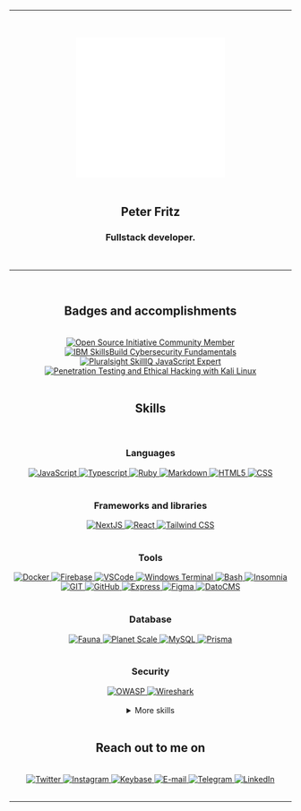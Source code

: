 <div align="center">
  <hr />
  <br />
  <br />
  <a href="https://ptr.red/readme">
    <img alt="an animated barcode with 'ptr' written on it" src="ptr_animated_alt.svg" height="250">
  </a>
  <br />
  <br />
  <h2>Peter Fritz</h2>
  <h3>Fullstack developer.</h3>
  <br />
  <hr />
  <br />
  <div>
    <h2>Badges and accomplishments</h2>
    <br />
    <a href="#null" target="_blank" rel="noopener noreferrer">
      <img alt="Open Source Initiative Community Member" title="Open Source Initiative Community Member" src="https://user-images.githubusercontent.com/61599784/172642179-4b6a410f-a13d-4e30-8f10-412ef1c87816.svg" height="100" />
    </a>
    <a href="https://www.credly.com/badges/c97628b1-c53c-4cc3-a49b-2c402da79a1e/public_url" target="_blank" rel="noopener noreferrer">
      <img alt="IBM SkillsBuild Cybersecurity Fundamentals" title="IBM SkillsBuild Cybersecurity Fundamentals" src="https://user-images.githubusercontent.com/61599784/161043251-58a40eb8-2394-4003-b39e-e47e57b8a768.png" height="100" />
    </a>
    <a href="https://app.pluralsight.com/score/redir/50c18da3-a6ff-4cce-af43-e152230c754b?d80c345857" target="_blank" rel="noopener noreferrer">
      <img alt="Pluralsight SkillIQ JavaScript Expert" title="Pluralsight SkillIQ JavaScript Expert" src="https://s2.pluralsight.com/assessments/badges/javascript-211-03-2022@2x.png" height="100" />
    <a href="https://app.pluralsight.com/achievements/share/350ecc96-4351-4b48-bf9a-1431f79e8c04" target="_blank" rel="noopener noreferrer">
      <img alt="Penetration Testing and Ethical Hacking with Kali Linux" title="Penetration Testing and Ethical Hacking with Kali Linux" src="https://pluralsight2.imgix.net/achievements/assets/badges/content-completion/courses/security/advanced/enabled-dark.b8e831.svg" height="100" />
    </a>
    </a>
  </div>
  <br />

  <h2>Skills</h2>
  </br>
  <div>
    <h3>Languages</h3>
    <a href="#null">
      <img alt="JavaScript" title="JavaScript" src="https://img.shields.io/badge/JAVASCRIPT-000000?style=for-the-badge&logo=javascript&logoColor=F7DF1E" />
    </a>
    <a href="#null">
      <img alt="Typescript" title="Typescript" src="https://img.shields.io/badge/TYPESCRIPT-000000?style=for-the-badge&logo=typescript&logoColor=3178C6" />
    </a>
    <a href="#null">
      <img alt="Ruby" title="Ruby" src="https://img.shields.io/badge/RUBY-000000?style=for-the-badge&logo=ruby&logoColor=CC342D" />
    </a>
    <a href="#null">
      <img alt="Markdown" title="Markdown" src="https://img.shields.io/badge/MARKDOWN-000000?style=for-the-badge&logo=markdown&logoColor=FFFFFF" />
    </a>
    <a href="#null">
      <img alt="HTML5" title="HTML5" src="https://img.shields.io/badge/HTML-000000?style=for-the-badge&logo=html5&logoColor=E34F26" />
    </a>
    <a href="#null">
      <img alt="CSS" title="CSS" src="https://img.shields.io/badge/CSS-000000?style=for-the-badge&logo=css3&logoColor=1572B6" />
    </a>
  </div>

  <br />

  <div>
    <h3>Frameworks and libraries</h3>
    <a href="#null">
      <img alt="NextJS" title="NextJS" src="https://img.shields.io/badge/NEXTJS-000000?style=for-the-badge&logo=next.js&logoColor=FFFFFF" />
    </a>
    <a href="#null">
      <img alt="React" title="React" src="https://img.shields.io/badge/REACT-000000?style=for-the-badge&logo=react&logoColor=61DAFB" />
    </a>
    <a href="#null">
      <img alt="Tailwind CSS" title="Tailwind CSS" src="https://img.shields.io/badge/TAILWIND%20CSS-000000?style=for-the-badge&logo=tailwindcss&logoColor=06B6D4" />
    </a>
  </div>

  <br />

  <div>
    <h3>Tools</h3>
    <a href="#null">
      <img alt="Docker" title="Docker" src="https://img.shields.io/badge/DOCKER-000000?style=for-the-badge&logo=docker&logoColor=2496ED" />
    </a>
    <a href="#null">
      <img alt="Firebase" title="Firebase" src="https://img.shields.io/badge/FIREBASE-000000?style=for-the-badge&logo=firebase&logoColor=FFCA28" />
    </a>
    <a href="#null">
      <img alt="VSCode" title="VSCode" src="https://img.shields.io/badge/VSCODE-000000?style=for-the-badge&logo=visualstudiocode&logoColor=007ACC" />
    </a>
    <a href="#null">
      <img alt="Windows Terminal" title="Windows Terminal" src="https://img.shields.io/badge/Windows%20Terminal-000000?style=for-the-badge&logo=windowsterminal&logoColor=FFFFFF" />
    </a>
    <a href="#null">
      <img alt="Bash" title="Bash" src="https://img.shields.io/badge/BASH-000000?style=for-the-badge&logo=gnubash&logoColor=FFFFFF" />
    </a>
    <a href="#null">
      <img alt="Insomnia" title="Insomnia" src="https://img.shields.io/badge/INSOMNIA-000000?style=for-the-badge&logo=insomnia&logoColor=4000BF" />
    </a>
    <a href="#null">
      <img alt="GIT" title="GIT" src="https://img.shields.io/badge/GIT-000000?style=for-the-badge&logo=git&logoColor=F05032" />
    </a>
    <a href="#null">
      <img alt="GitHub" title="GitHub" src="https://img.shields.io/badge/GITHUB-000000?style=for-the-badge&logo=github&logoColor=FFFFFF" />
    </a>
    <a href="#null">
      <img alt="Express" title="Express" src="https://img.shields.io/badge/EXPRESS-000000?style=for-the-badge&logo=express&logoColor=FFFFFF" />
    </a>
    <a href="#null">
      <img alt="Figma" title="Figma" src="https://img.shields.io/badge/FIGMA-000000?style=for-the-badge&logo=figma&logoColor=F24E1E" />
    </a>
    <a href="#null">
      <img alt="DatoCMS" title="DatoCMS" src="https://img.shields.io/badge/DATOCMS-000000?style=for-the-badge&logo=datocms&logoColor=FF7751" />
    </a>
  </div>
  <br />
  <div>
    <h3>Database</h3>
    <a href="#null">
      <img alt="Fauna" title="Fauna" src="https://img.shields.io/badge/Fauna-000000?style=for-the-badge&logo=fauna&logoColor=3A1AB6" />
    </a>
    <a href="#null">
      <img alt="Planet Scale" title="Planet Scale" src="https://img.shields.io/badge/Planet%20Scale-000000?style=for-the-badge&logo=planetscale&logoColor=FFFFFF" />
    </a>
    <a href="#null">
      <img alt="MySQL" title="MySQL" src="https://img.shields.io/badge/MYSQL-000000?style=for-the-badge&logo=mysql&logoColor=FFFFFF" />
    </a>
    <a href="#null">
      <img alt="Prisma" title="Prisma" src="https://img.shields.io/badge/PRISMA-000000?style=for-the-badge&logo=prisma&logoColor=FFFFFF" />
    </a>
  </div>
  <br />
  <div>
    <h3>Security</h3>
    <a href="#null">
      <img alt="OWASP" title="OWASP" src="https://img.shields.io/badge/OWASP-000000?style=for-the-badge&logo=owasp&logoColor=FFFFFF" />
    </a>
    <a href="#null">
      <img alt="Wireshark" title="Wireshark" src="https://img.shields.io/badge/WIRESHARK-000000?style=for-the-badge&logo=wireshark&logoColor=1679A7" />
    </a>
  </div>

  <br />

  <details>
    <summary>More skills</summary>
    <br/>
    <div>
      <h3>Testing</h3>
      <a href="#null">
        <img alt="Jest" title="Jest" src="https://img.shields.io/badge/JEST-000000?style=for-the-badge&logo=jest&logoColor=C21325" />
      </a>
      <a href="#null">
        <img alt="Cypress" title="Cypress" src="https://img.shields.io/badge/CYPRESS-000000?style=for-the-badge&logo=cypress&logoColor=FFFFFF" />
      </a>
      <a href="#null">
        <img alt="Testing Library" title="Testing Library" src="https://img.shields.io/badge/TESTING%20LIBRARY-000000?style=for-the-badge&logo=testinglibrary&logoColor=E33332" />
      </a>
      </a>
    </div>
    <br />
    <div>
      <h3>DNS, hosting and deployment</h3>
      <a href="#null">
        <img alt="Google Domains" title="Google Domains" src="https://img.shields.io/badge/GOOGLE%20DOMAINS-000000?style=for-the-badge&logo=googledomains&logoColor=4285F4" />
      </a>
      <a href="#null">
        <img alt="Cloudflare" title="Cloudflare" src="https://img.shields.io/badge/CLOUDFLARE-000000?style=for-the-badge&logo=cloudflare&logoColor=F38020" />
      </a>
      <a href="#null">
        <img alt="Vercel" title="Vercel" src="https://img.shields.io/badge/VERCEL-000000?style=for-the-badge&logo=vercel&logoColor=FFFFFF" />
      </a>
      <a href="#null">
        <img alt="AWS" title="AWS" src="https://img.shields.io/badge/AWS-000000?style=for-the-badge&logo=amazonaws&logoColor=FF9900" />
      </a>
      <a href="#null">
        <img alt="Google Cloud" title="Google Cloud" src="https://img.shields.io/badge/GOOGLE%20CLOUD-000000?style=for-the-badge&logo=googlecloud&logoColor=4285F4" />
      </a>
      <a href="#null">
        <img alt="GitHub Actions" title="GitHub Actions" src="https://img.shields.io/badge/GITHUB%20ACTIONS-000000?style=for-the-badge&logo=githubactions&logoColor=2088FF" />
      </a>
      <a href="#null">
        <img alt="Digital Ocean" title="Digital Ocean" src="https://img.shields.io/badge/DIGITAL%20OCEAN-000000?style=for-the-badge&logo=DIGITALOCEAN&logoColor=0080FF" />
      </a>
    </div>
    <br/>
    <div>
      <h3>Tools</h3>
      <a href="#null">
        <img alt="Prettier" title="Prettier" src="https://img.shields.io/badge/PRETTIER-000000?style=for-the-badge&logo=prettier&logoColor=F7B93E" />
      </a>
      <a href="#null">
        <img alt="ESLint" title="ESLint" src="https://img.shields.io/badge/ESLINT-000000?style=for-the-badge&logo=ESLint&logoColor=4B32C3" />
      </a>
      <a href="#null">
        <img alt="P5.js" title="P5.js" src="https://img.shields.io/badge/P5.JS-000000?style=for-the-badge&logo=p5.js&logoColor=ED225D" />
      </a>
      <a href="#null">
        <img alt="Google Colab" title="Google Colab" src="https://img.shields.io/badge/GOOGLE%20COLAB-000000?style=for-the-badge&logo=googlecolab&logoColor=F9AB00" />
      </a>
      <a href="#null">
        <img alt="Google Analytics" title="Google Analytics" src="https://img.shields.io/badge/GOOGLE%20ANALYTICS-000000?style=for-the-badge&logo=googleanalytics&logoColor=E37400" />
      </a>
      <a href="#null">
        <img alt="Google Search Console" title="Google Search Console" src="https://img.shields.io/badge/GOOGLE%20SEARCH%20CONSOLE-000000?style=for-the-badge&logo=googlesearchconsole&logoColor=458CF5" />
      </a>
      <a href="#null">
        <img alt="Google My Business" title="Google My Business" src="https://img.shields.io/badge/GOOGLE%20MY%20BUSINESS-000000?style=for-the-badge&logo=googlemybusiness&logoColor=4285F4" />
      </a>
    </div>
    <br/>
    <div>
      <h3>Operating Systems</h3>
      <a href="#null">
        <img alt="Linux" title="Linux" src="https://img.shields.io/badge/LINUX-000000?style=for-the-badge&logo=linux&logoColor=FCC624" />
      </a>
      <a href="#null">
        <img alt="Ubuntu" title="Ubuntu" src="https://img.shields.io/badge/UBUNTU-000000?style=for-the-badge&logo=ubuntu&logoColor=E95420" />
      </a>
      <a href="#null">
        <img alt="Windows" title="Windows" src="https://img.shields.io/badge/WINDOWS-000000?style=for-the-badge&logo=windows&logoColor=0078D6" />
      </a>
    </div>
  </details>

  <br />

  <div>
    <h2>Reach out to me on</h2>
    <br />
    <a href="https://ptr.red/tt" target="_blank" rel="noopener noreferrer">
      <img alt="Twitter" title="Twitter" src="https://img.shields.io/badge/TWITTER-1DA1F2?style=for-the-badge&logo=twitter&logoColor=FFFFFF" />
    </a>
    <a href="https://ptr.red/ig" target="_blank" rel="noopener noreferrer">
      <img alt="Instagram" title="Instagram" src="https://img.shields.io/badge/INSTAGRAM-E4405F?style=for-the-badge&logo=instagram&logoColor=FFFFFF" />
    </a>
    <a href="https://ptr.red/kb" target="_blank" rel="noopener noreferrer">
      <img alt="Keybase" title="Keybase" src="https://img.shields.io/badge/KEYBASE-33A0FF?style=for-the-badge&logo=keybase&logoColor=FFFFFF" />
    </a>
    <a href="mailto:me@peterfritz.dev" target="_blank" rel="noopener noreferrer">
      <img alt="E-mail" title="E-mail" src="https://img.shields.io/badge/EMAIL-EA4335?style=for-the-badge&logo=gmail&logoColor=FFFFFF" />
    </a>
    <a href="https://ptr.red/tg" target="_blank" rel="noopener noreferrer">
      <img alt="Telegram" title="Telegram" src="https://img.shields.io/badge/TELEGRAM-26A5E4?style=for-the-badge&logo=telegram&logoColor=FFFFFF" />
    </a>
    <a href="https://ptr.red/in" target="_blank" rel="noopener noreferrer">
      <img alt="LinkedIn" title="LinkedIn" src="https://img.shields.io/badge/LINKEDIN-0A66C2?style=for-the-badge&logo=linkedin&logoColor=FFFFFF" />
    </a>
  </div>
</div>

<br />
<hr />

